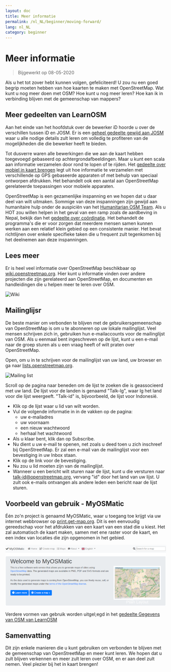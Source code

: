 ```yaml
---
layout: doc
title: Meer informatie
permalink: /nl_NL/beginner/moving-forward/
lang: nl_NL
category: beginner
---
```


Meer informatie
===============

> Bijgewerkt op 08-05-2020  

Als u het tot zover hebt kunnen volgen, gefeliciteerd! U zou nu een goed begrip moeten hebben van hoe kaarten te maken met OpenStreetMap. Wat kunt u nog meer doen met OSM? Hoe kunt u nog meer leren? Hoe kan ik in verbinding blijven met de gemeenschap van mappers?  

Meer gedeelten van LearnOSM
---------------------------

Aan het einde van het hoofdstuk over de bewerker iD hoorde u over de verschillen tussen iD en JOSM. Er is een [geheel gedeelte gewijd aan JOSM](/nl_NL/josm/) waar u alle nodige details zult leren om volledig te profiteren van de mogelijkheden die die bewerker heeft te bieden.  

Tot dusverre waren alle bewerkingen die we aan de kaart hebben toegevoegd gebaseerd op achtergrondafbeeldingen. Maar u kunt een scala aan informatie verzamelen door rond te lopen of te rijden. Het [gedeelte over mobiel in kaart brengen](/en/mobile-mapping/) legt uit hoe informatie te verzamelen met verschillende op GPS gebaseerde apparaten of met behulp van speciaal ontworpen afdrukken. Het behandelt ook een aantal aan OpenStreetMap gerelateerde toepassingen voor mobiele apparaten.  

OpenStreetMap is een gezamenlijke inspanning en we hopen dat u daar deel van wilt uitmaken. Sommige van deze inspanningen zijn gewijd aan humanitaire hulp onder de auspiciën van het [Humanitarian OSM Team](http://hotosm.org). Als u HOT zou willen helpen in het geval van een ramp zoals de aardbeving in Nepal, bekijk dan het [gedeelte over coördinatie](/nl_NL/coordination/). Het behandelt de programma's die er voor zorgen dat meerdere mensen samen kunnen werken aan een relatief klein gebied op een consistente manier. Het bevat richtlijnen over enkele specifieke taken die u frequent zult tegenkomen bij het deelnemen aan deze inspanningen.  


Lees meer
----------

Er is heel veel informatie over OpenStreetMap beschikbaar op [wiki.openstreetmap.org](https://wiki.openstreetmap.org/). Hier kunt u informatie vinden over andere projecten die zijn gerelateerd aan OpenStreetMap, en documenten en handleidingen die u helpen meer te leren over OSM.  

![Wiki][]

<!-- meer informatie op deze site volgt nog -->

Mailinglijsr
------------

De beste manier om verbonden te blijven met de gebruikersgemeenschap van OpenStreetMap is om u te abonneren op uw lokale mailinglijst. Veel mensen schrijven zich in, gebruiken hun e-mailaccounts voor de mailinglijst van OSM. Als u eenmaal bent ingeschreven op de lijst, kunt u een e-mail naar de groep sturen als u een vraag heeft of wilt praten over OpenStreetMap.  

Open, om u in te schrijven voor de mailinglijst van uw land,  uw browser en ga naar [lists.openstreetmap.org](https://lists.openstreetmap.org/).  

![Mailing list][]

Scroll op de pagina naar beneden om de lijst te zoeken die is geassocieerd met uw land. De lijst voor de landen is genaamd "Talk-lg", waar lg het land voor die lijst weergeeft. "Talk-id" is, bijvoorbeeld, de lijst voor Indonesië.  

- Klik op de lijst waar u lid van wilt worden.  
- Vul de volgende informatie in in de vakken op de pagina:  
    + uw e-mailadres  
    + uw voornaam  
    + een nieuw wachtwoord  
    + herhaal het wachtwoord  
- Als u klaar bent, klik dan op Subscribe.
- Nu dient u uw e-mail te openen, net zoals u deed toen u zich inschreef bij OpenStreetMap. Er zal een e-mail van de mailinglijst voor een bevestiging in uw Inbox staan.  
- Klik op de link voor de bevestiging.  
- Nu zou u lid moeten zijn van de mailinglijst.  
- Wanneer u een bericht wilt sturen naar de lijst, kunt u die versturen naar [talk-id@openstreetmap.org](mailto:talk-id@openstreetmap.org), vervang "id" door het land van uw lijst. U zult ook e-mails ontvangen als andere leden een bericht naar de lijst sturen.  


Voorbeeld van gebruik - MyOSMatic
----------

Één zo'n project is genaamd MyOSMatic, waar u toegang toe krijgt via uw internet webbrowser op [print.get-map.org](https://print.get-map.org/). Dit is een eenvoudig gereedschap voor het afdrukken van een kaart van een stad die u kiest. Het zal automatisch de kaart maken, samen met ene raster voor de kaart, en een index van locaties die zijn opgenomen in het gebied.

![MyOSMatic][]


Verdere vormen van gebruik worden uitgel;egd in het [gedeelte Gegevens van OSM van LearnOSM](/nl_NL/osm-data/)


Samenvatting
-------

Dit zijn enkele manieren die u kunt gebruiken om verbonden te blijven met de gemeenschap van OpenStreetMap en meer kunt leren. We hopen dat u zult blijven verkennen en meer zult leren over OSM, en er aan deel zult nemen. Veel plezier bij het in kaart brengen!


[MyOSMatic]: /images/beginner/myosmatic-homepage.png
[Wiki]: /images/beginner/osm-wiki.png
[Mailing list]: /images/beginner/osm-mailing-lists.png